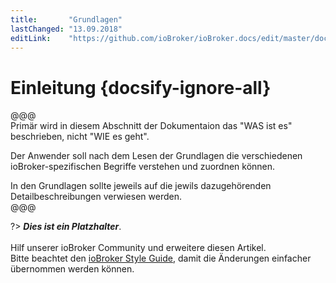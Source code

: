 ```yaml
---
title:       "Grundlagen"
lastChanged: "13.09.2018"
editLink:    "https://github.com/ioBroker/ioBroker.docs/edit/master/docs/basics/README.md"
---
```


# Einleitung {docsify-ignore-all}

@@@   
Primär wird in diesem Abschnitt der Dokumentaion das "WAS ist es" 
beschrieben, nicht "WIE es geht".  

Der Anwender soll nach dem Lesen der Grundlagen die verschiedenen 
ioBroker-spezifischen Begriffe verstehen und zuordnen können.  

In den Grundlagen sollte jeweils auf die jewils dazugehörenden 
Detailbeschreibungen verwiesen werden.   
@@@

?> ***Dies ist ein Platzhalter***. 
   <br><br>
   Hilf unserer ioBroker Community und erweitere diesen Artikel.  
   Bitte beachtet den [ioBroker Style Guide](appendix/style_guide), 
   damit die Änderungen einfacher übernommen werden können.
